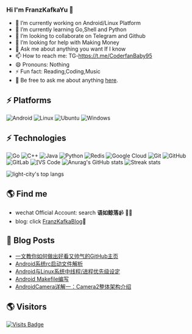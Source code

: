 ### Hi I'm FranzKafkaYu 👋

<!--
**FranzKafkaYu/FranzKafkaYu** is a ✨ _special_ ✨ repository because its `README.md` (this file) appears on your GitHub profile.

Here are some ideas to get you started:


-->
- 🔭 I’m currently working on Android/Linux Platform
- 🌱 I’m currently learning Go,Shell and Python
- 👯 I’m looking to collaborate on Telegram and Github
- 🤔 I’m looking for help with Making Money
- 💬 Ask me about anything you want If I know
- 📫 How to reach me: TG-https://t.me/CoderfanBaby95
- 😄 Pronouns: Nothing
- ⚡ Fun fact: Reading,Coding,Music
- 💬 Be free to ask me about anything [here](https://github.com/FranzKafkaYu/FranzKafkaYu/issues).
## ⚡ Platforms

![Android](https://img.shields.io/badge/Android-3DDC84?style=for-the-badge&logo=android&logoColor=white)
![Linux](https://img.shields.io/badge/Linux-FCC624?style=for-the-badge&logo=linux&logoColor=black)
![Ubuntu](https://img.shields.io/badge/Ubuntu-E95420?style=for-the-badge&logo=ubuntu&logoColor=white)
![Windows](https://img.shields.io/badge/Windows-0078D6?style=for-the-badge&logo=windows&logoColor=white)

## ⚡ Technologies

![Go](https://img.shields.io/badge/-go-%23E44D27?style=flat-square&logo=go&logoColor=ffffff)
![C++](https://img.shields.io/badge/-C++-00599C?style=flat-square&logo=c)
![Java](https://img.shields.io/badge/-java-E34A86?style=flat-square&logo=java)
![Python](https://img.shields.io/badge/-Python-black?style=flat-square&logo=Python)
![Redis](https://img.shields.io/badge/-Redis-black?style=flat-square&logo=Redis)
![Google Cloud](https://img.shields.io/badge/Google%20Cloud-black?style=flat-square&logo=google-cloud)
![Git](https://img.shields.io/badge/-Git-black?style=flat-square&logo=git)
![GitHub](https://img.shields.io/badge/-GitHub-181717?style=flat-square&logo=github)
![GitLab](https://img.shields.io/badge/-GitLab-FCA121?style=flat-square&logo=gitlab)
<img alt="[VS Code" src="https://img.shields.io/badge/-VSCode-%23007ACC?style=flat-square&logo=visual-studio-code" />
![Anurag's GitHub stats](https://github-readme-stats.vercel.app/api?username=FranzKafkaYu&theme=cobalt2&show_icons=true)
![Streak stats](https://github-readme-streak-stats.herokuapp.com/?user=FranzKafkaYu&show_icons=true&theme=tokyonight)
<p align='left'>
  <img align="top" src="https://github-readme-stats.vercel.app/api/top-langs/?username=FranzKafkaYu&bg_color=071A2C&line_height=20&text_color=FFFFFF" alt="light-city's top langs"/>
</p>


## 🌎 Find me
- wechat Official Account: search **语如鲸落**📹 ✍🏾
- blog: click [FranzKafkaBlog](https://coderfan.net/)🏓
## 🚀 Blog Posts
<!-- BLOG-POST-LIST:START -->
- [一文教你如何做出好看又帅气的GitHub主页](https://coderfan.net/how-to-make-your-own-beautiful-github-overview.html?utm_source=rss&utm_medium=rss&utm_campaign=how-to-make-your-own-beautiful-github-overview)
- [Android系统rc启动文件解析](https://coderfan.net/rc-init-files-in-android-system.html?utm_source=rss&utm_medium=rss&utm_campaign=rc-init-files-in-android-system)
- [Android与Linux系统中线程/进程优先级设定](https://coderfan.net/android-or-linux-progress-threads-priority-set.html?utm_source=rss&utm_medium=rss&utm_campaign=android-or-linux-progress-threads-priority-set)
- [Android Makefile编写](https://coderfan.net/android-makefile-compose.html?utm_source=rss&utm_medium=rss&utm_campaign=android-makefile-compose)
- [AndroidCamera详解一：Camera2整体架构介绍](https://coderfan.net/android-camera2-architecture-analysis.html?utm_source=rss&utm_medium=rss&utm_campaign=android-camera2-architecture-analysis)
<!-- BLOG-POST-LIST:END -->

## 🌎 Visitors
[![Visits Badge](https://badges.pufler.dev/visits/puf17640/git-badges)](https://badges.pufler.dev)

